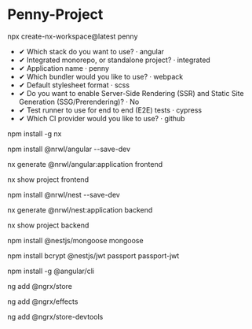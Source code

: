 # Penny-Project

npx create-nx-workspace@latest penny

- ✔ Which stack do you want to use? · angular
- ✔ Integrated monorepo, or standalone project? · integrated
- ✔ Application name · penny
- ✔ Which bundler would you like to use? · webpack
- ✔ Default stylesheet format · scss
- ✔ Do you want to enable Server-Side Rendering (SSR) and Static Site Generation (SSG/Prerendering)? · No
- ✔ Test runner to use for end to end (E2E) tests · cypress
- ✔ Which CI provider would you like to use? · github

npm install -g nx

npm install @nrwl/angular --save-dev

nx generate @nrwl/angular:application frontend

nx show project frontend

npm install @nrwl/nest --save-dev

nx generate @nrwl/nest:application backend

nx show project backend

npm install @nestjs/mongoose mongoose

npm install bcrypt @nestjs/jwt passport passport-jwt

npm install -g @angular/cli

ng add @ngrx/store

ng add @ngrx/effects

ng add @ngrx/store-devtools
